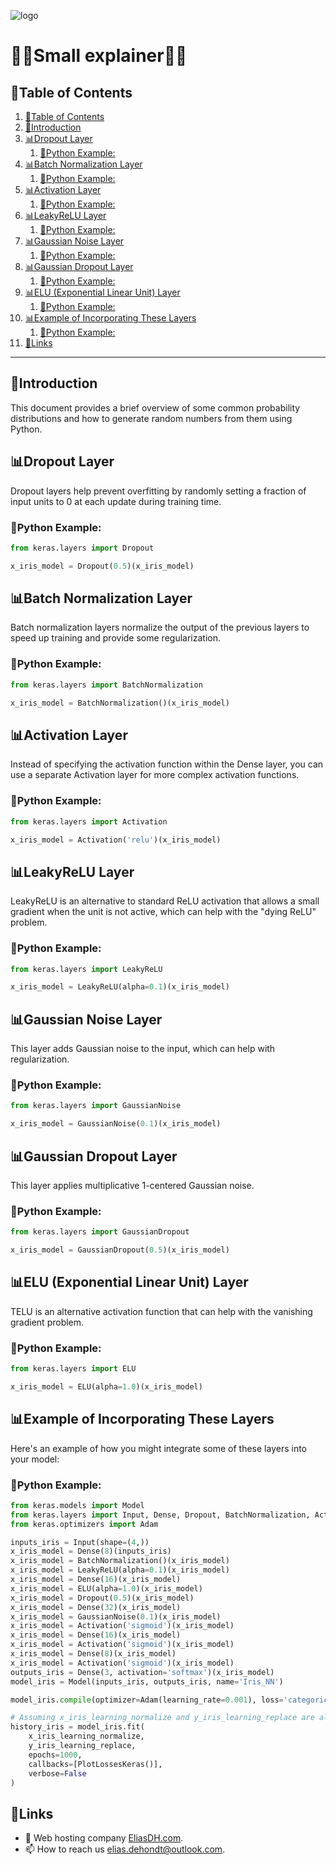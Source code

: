![logo](https://eliasdh.com/assets/media/images/logo-github.png)
# 💙🤍Small explainer🤍💙

## 📘Table of Contents

1. [📘Table of Contents](#📘table-of-contents)
2. [🖖Introduction](#🖖introduction)
3. [📊Dropout Layer](#📊dropout-layer)
    1. [🐍Python Example:](#🐍python-example)
4. [📊Batch Normalization Layer](#📊batch-normalization-layer)
    1. [🐍Python Example:](#🐍python-example)
5. [📊Activation Layer](#📊activation-layer)
    1. [🐍Python Example:](#🐍python-example)
6. [📊LeakyReLU Layer](#📊leakyrelu-layer)
    1. [🐍Python Example:](#🐍python-example)
7. [📊Gaussian Noise Layer](#📊gaussian-noise-layer)
    1. [🐍Python Example:](#🐍python-example)
8. [📊Gaussian Dropout Layer](#📊gaussian-dropout-layer)
    1. [🐍Python Example:](#🐍python-example)
9. [📊ELU (Exponential Linear Unit) Layer](#📊elu-exponential-linear-unit-layer)
    1. [🐍Python Example:](#🐍python-example)
10. [📊Example of Incorporating These Layers](#📊example-of-incorporating-these-layers)
    1. [🐍Python Example:](#🐍python-example)
11. [🔗Links](#🔗links)

---

## 🖖Introduction

This document provides a brief overview of some common probability distributions and how to generate random numbers from them using Python.

## 📊Dropout Layer

Dropout layers help prevent overfitting by randomly setting a fraction of input units to 0 at each update during training time.

### 🐍Python Example:

```python
from keras.layers import Dropout

x_iris_model = Dropout(0.5)(x_iris_model)
```

## 📊Batch Normalization Layer

Batch normalization layers normalize the output of the previous layers to speed up training and provide some regularization.

### 🐍Python Example:

```python
from keras.layers import BatchNormalization

x_iris_model = BatchNormalization()(x_iris_model)
```

## 📊Activation Layer

Instead of specifying the activation function within the Dense layer, you can use a separate Activation layer for more complex activation functions.

### 🐍Python Example:

```python
from keras.layers import Activation

x_iris_model = Activation('relu')(x_iris_model)
```

## 📊LeakyReLU Layer

LeakyReLU is an alternative to standard ReLU activation that allows a small gradient when the unit is not active, which can help with the "dying ReLU" problem.

### 🐍Python Example:

```python
from keras.layers import LeakyReLU

x_iris_model = LeakyReLU(alpha=0.1)(x_iris_model)
```

## 📊Gaussian Noise Layer

This layer adds Gaussian noise to the input, which can help with regularization.

### 🐍Python Example:

```python
from keras.layers import GaussianNoise

x_iris_model = GaussianNoise(0.1)(x_iris_model)
```

## 📊Gaussian Dropout Layer

This layer applies multiplicative 1-centered Gaussian noise.

### 🐍Python Example:

```python
from keras.layers import GaussianDropout

x_iris_model = GaussianDropout(0.5)(x_iris_model)
```

## 📊ELU (Exponential Linear Unit) Layer

TELU is an alternative activation function that can help with the vanishing gradient problem.

### 🐍Python Example:

```python
from keras.layers import ELU

x_iris_model = ELU(alpha=1.0)(x_iris_model)
```

## 📊Example of Incorporating These Layers

Here's an example of how you might integrate some of these layers into your model:

### 🐍Python Example:

```python
from keras.models import Model
from keras.layers import Input, Dense, Dropout, BatchNormalization, Activation, LeakyReLU, GaussianNoise, ELU
from keras.optimizers import Adam

inputs_iris = Input(shape=(4,))
x_iris_model = Dense(8)(inputs_iris)
x_iris_model = BatchNormalization()(x_iris_model)
x_iris_model = LeakyReLU(alpha=0.1)(x_iris_model)
x_iris_model = Dense(16)(x_iris_model)
x_iris_model = ELU(alpha=1.0)(x_iris_model)
x_iris_model = Dropout(0.5)(x_iris_model)
x_iris_model = Dense(32)(x_iris_model)
x_iris_model = GaussianNoise(0.1)(x_iris_model)
x_iris_model = Activation('sigmoid')(x_iris_model)
x_iris_model = Dense(16)(x_iris_model)
x_iris_model = Activation('sigmoid')(x_iris_model)
x_iris_model = Dense(8)(x_iris_model)
x_iris_model = Activation('sigmoid')(x_iris_model)
outputs_iris = Dense(3, activation='softmax')(x_iris_model)
model_iris = Model(inputs_iris, outputs_iris, name='Iris_NN')

model_iris.compile(optimizer=Adam(learning_rate=0.001), loss='categorical_crossentropy', metrics=['accuracy'])

# Assuming x_iris_learning_normalize and y_iris_learning_replace are already defined
history_iris = model_iris.fit(
    x_iris_learning_normalize,
    y_iris_learning_replace,
    epochs=1000,
    callbacks=[PlotLossesKeras()],
    verbose=False
)
```

## 🔗Links
- 👯 Web hosting company [EliasDH.com](https://eliasdh.com).
- 📫 How to reach us elias.dehondt@outlook.com.